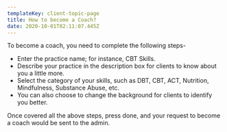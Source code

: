 ```yaml
---
templateKey: client-topic-page
title: How to become a Coach?
date: 2020-10-01T02:11:07.445Z
---
```

To become a coach, you need to complete the following steps-

* Enter the practice name; for instance, CBT Skills.
* Describe your practice in the description box for clients to know about you a little more. 
* Select the category of your skills, such as DBT, CBT, ACT, Nutrition, Mindfulness, Substance Abuse, etc.
* You can also choose to change the background for clients to identify you better. 

Once covered all the above steps, press done, and your request to become a coach would be sent to the admin.
